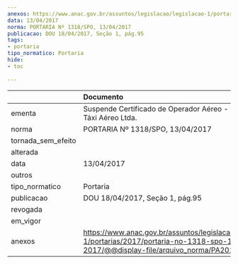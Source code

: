 ```yaml
---
anexos: https://www.anac.gov.br/assuntos/legislacao/legislacao-1/portarias/2017/portaria-no-1318-spo-13-04-2017/@@display-file/arquivo_norma/PA2017-1318.pdf
data: 13/04/2017
norma: PORTARIA Nº 1318/SPO, 13/04/2017
publicacao: DOU 18/04/2017, Seção 1, pág.95
tags:
- portaria
tipo_normatico: Portaria
hide: 
- toc 
 
---
```


|                    | Documento                                                                                                                                            |
|:-------------------|:-----------------------------------------------------------------------------------------------------------------------------------------------------|
| ementa             | Suspende Certificado de Operador Aéreo - Puma Air Táxi Aéreo Ltda.                                                                                   |
| norma              | PORTARIA Nº 1318/SPO, 13/04/2017                                                                                                                     |
| tornada_sem_efeito |                                                                                                                                                      |
| alterada           |                                                                                                                                                      |
| data               | 13/04/2017                                                                                                                                           |
| outros             |                                                                                                                                                      |
| tipo_normatico     | Portaria                                                                                                                                             |
| publicacao         | DOU 18/04/2017, Seção 1, pág.95                                                                                                                      |
| revogada           |                                                                                                                                                      |
| em_vigor           |                                                                                                                                                      |
| anexos             | https://www.anac.gov.br/assuntos/legislacao/legislacao-1/portarias/2017/portaria-no-1318-spo-13-04-2017/@@display-file/arquivo_norma/PA2017-1318.pdf |